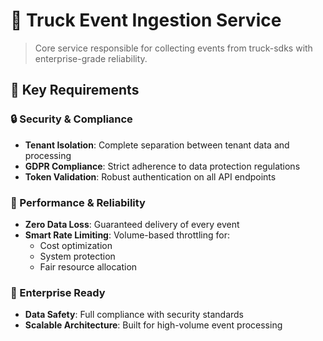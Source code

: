 # 🚛 Truck Event Ingestion Service

> Core service responsible for collecting events from truck-sdks with enterprise-grade reliability.

## 🎯 Key Requirements

### 🔒 Security & Compliance
- **Tenant Isolation**: Complete separation between tenant data and processing
- **GDPR Compliance**: Strict adherence to data protection regulations
- **Token Validation**: Robust authentication on all API endpoints

### 💪 Performance & Reliability
- **Zero Data Loss**: Guaranteed delivery of every event
- **Smart Rate Limiting**: Volume-based throttling for:
    - Cost optimization
    - System protection
    - Fair resource allocation

### 🏢 Enterprise Ready
- **Data Safety**: Full compliance with security standards
- **Scalable Architecture**: Built for high-volume event processing